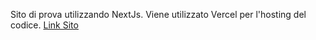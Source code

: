 Sito di prova utilizzando NextJs. Viene utilizzato Vercel per l'hosting del codice. [Link Sito](https://portfolio-personale-nextjs-ddlv2ux0v-fedcal.vercel.app/)
